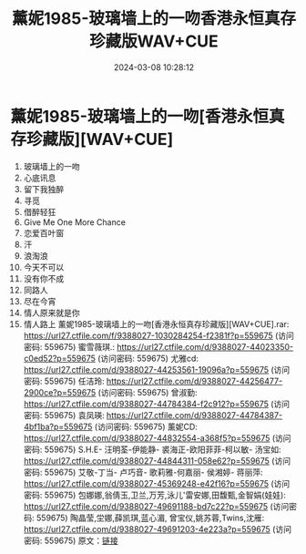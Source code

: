 ﻿---
title: 薰妮1985-玻璃墙上的一吻香港永恒真存珍藏版WAV+CUE
date: 2024-03-08 10:28:12
categories: WAV车载音乐、镜像
tags: 华语中文
---
# 薰妮1985-玻璃墙上的一吻[香港永恒真存珍藏版][WAV+CUE]

01. 玻璃墙上的一吻
02. 心底讯息
03. 留下我独醉
04. 寻觅
05. 借醉轻狂
06. Give Me One More Chance
07. 恋爱百叶窗
08. 汗
09. 浪淘浪
10. 今天不可以
11. 没有你不成
12. 同路人
13. 尽在今宵
14. 情人原来就是你
15. 情人路上
薰妮1985-玻璃墙上的一吻[香港永恒真存珍藏版][WAV+CUE].rar: https://url27.ctfile.com/f/9388027-1030284254-f2381f?p=559675
(访问密码: 559675)
蜜雪薇琪.: https://url27.ctfile.com/d/9388027-44023350-c0ed52?p=559675
(访问密码: 559675)
尤雅cd: https://url27.ctfile.com/d/9388027-44253561-19096a?p=559675
(访问密码: 559675)
任洁玲: https://url27.ctfile.com/d/9388027-44256477-2900ce?p=559675
(访问密码: 559675)
曾淑勤: https://url27.ctfile.com/d/9388027-44784384-f2c912?p=559675
(访问密码: 559675)
袁凤瑛: https://url27.ctfile.com/d/9388027-44784387-4bf1ba?p=559675
(访问密码: 559675)
薰妮CD: https://url27.ctfile.com/d/9388027-44832554-a368f5?p=559675
(访问密码: 559675)
S.H.E- 汪明荃-伊能静- 裘海正-欧阳菲菲-柯以敏- 汤宝如: https://url27.ctfile.com/d/9388027-44844311-058e62?p=559675
(访问密码: 559675)
艾敬-丁当- 卢巧音- 歌莉雅-何嘉丽- 侯湘婷- 蒋丽萍: https://url27.ctfile.com/d/9388027-45369248-e42f16?p=559675
(访问密码: 559675)
包娜娜,翁倩玉,卫兰,万芳,泳儿'雷安娜,田馥甄,金智娟(娃娃): https://url27.ctfile.com/d/9388027-49691188-bd7c22?p=559675
(访问密码: 559675)
陶晶莹,坣娜,薛凯琪,蓝心湄, 曾宝仪,姚苏蓉,Twins,沈雁: https://url27.ctfile.com/d/9388027-49691203-4e223a?p=559675
(访问密码: 559675)
原文：[链接](https://blog.sina.com.cn/s/blog_1647c7e76010314md.html)